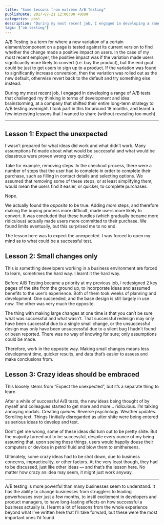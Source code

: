 ```yaml
---
title: "Some lessons from extreme A/B Testing"
publishDate: 2017-07-21 12:00:00 +0000
categories: post
description: "During my most recent job, I engaged in developing a range of A/B tests that challenged my thinking in terms of development and idea brainstorming, at a company that shifted their entire long-term strategy to A/B testing overnight. I took part in this for around 18 months, and learnt a few interesting lessons that I wanted to share."
tags: ["ab-testing"]
---
```


A/B Testing is a term for where a new variation of a certain element/component on a page is tested against its current version to find whether the change made a positive impact on users. In the case of my most recent employer, the positive impact was if the variation made users significantly more likely to convert (i.e. buy the product), but the end goal could be just to get users to sign up to a product. If the variation was found to significantly increase conversion, then the variation was rolled out as the new default, otherwise revert back to the default and try something else instead.

During my most recent job, I engaged in developing a range of A/B tests that challenged my thinking in terms of development and idea brainstorming, at a company that shifted their entire long-term strategy to A/B testing overnight. I took part in this for around 18 months, and learnt a few interesting lessons that I wanted to share (without revealing too much).

---

## Lesson 1: Expect the unexpected

I wasn’t prepared for what ideas did work and what didn’t work. Many assumptions I’d made about what would be successful and what would be disastrous were proven wrong very quickly.

Take for example, removing steps. In the checkout process, there were a number of steps that the user had to complete in order to complete their purchase, such as filling in contact details and selecting options. We assumed that removing some of these steps, or at least simplifying them, would mean the users find it easier, or quicker, to complete purchases.

Nope.

We actually found the _opposite_ to be true. Adding _more_ steps, and therefore making the buying process more difficult, made users more likely to convert. It was concluded that these hurdles (which gradually became more ridiculous) actually made users more committed to their purchase. We found limits eventually, but this surprised me to no end.

The lesson here was to expect the unexpected. I was forced to open my mind as to what could be a successful test.

## Lesson 2: Small changes only

This is something developers working in a business environment are forced to learn, sometimes the hard way. I learnt it the hard way.

Before A/B Testing became a priority at my previous job, I redesigned 2 key pages of the site from the ground up, to incorporate ideas and assumed benefits to the user’s experience. Both of them took weeks of planning and development. One succeeded, and the base design is still largely in use now. The other was very much the opposite.

The thing with making large changes at one time is that you can’t be sure what was successful and what wasn’t. That successful redesign may only have been successful due to a single small change, or the unsuccessful design may only have been unsuccessful due to a silent bug I hadn’t found or been reported. There was no way of knowing for sure; only assumptions could be made.

Therefore, work in the opposite way. Making small changes means less development time, quicker results, and data that’s easier to assess and make conclusions from.

## Lesson 3: Crazy ideas should be embraced

This loosely stems from “Expect the unexpected”, but it’s a separate thing to learn.

After a while of successful A/B tests, the new ideas being thought of by myself and colleagues started to get more and more… ridiculous. I’m talking annoying modals. Creating queues. Reverse psychology. Weather updates. Scrolling text. Things I initially disregarded as utter shite were being entered as serious ideas to develop and test.

Don’t get me wrong, some of these ideas did turn out to be pretty shite. But the majority turned out to be successful, despite every ounce of my being assuming that, upon seeing these things, users would happily douse their computers or devices in petrol fluid and blow them to smithereens.

Ultimately, some crazy ideas had to be shot down, due to business concerns, impracticality, or other factors. At the very least though, they had to be discussed, just like other ideas — and that’s the lesson here. No matter how crazy an idea may seem, it might just work anyway.

---

A/B testing is more powerful than many businesses seem to understand. It has the ability to change businesses from strugglers to leading powerhouses over just a few months, to instil excitement in developers and product managers, to have long-lasting effects on how successful a business actually is. I learnt a lot of lessons from the whole experience beyond what I’ve written here that I’ll take forward, but these were the most important ones I’d found.
